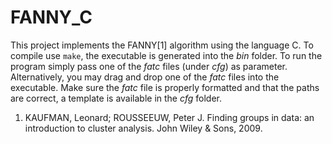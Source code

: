 # FANNY_C

This project implements the FANNY[1] algorithm using the language C. To compile use `make`, the executable is generated into the _bin_ folder. To run the program simply pass one of the _fatc_ files (under _cfg_) as parameter. Alternatively, you may drag and drop one of the _fatc_ files into the executable.
Make sure the _fatc_ file is properly formatted and that the paths are correct, a template is available in the _cfg_ folder.

1. KAUFMAN, Leonard; ROUSSEEUW, Peter J. Finding groups in data: an introduction to cluster analysis. John Wiley & Sons, 2009.
